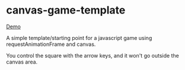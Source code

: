 # canvas-game-template 
[Demo](http://andreasnilssondev.github.io/canvas-game-template/)

A simple template/starting point for a javascript game using requestAnimationFrame and canvas. 

You control the square with the arrow keys, and it won't go outside the canvas area. 
